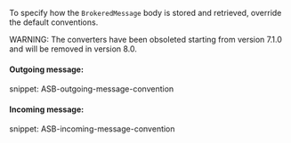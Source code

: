 To specify how the `BrokeredMessage` body is stored and retrieved, override the default conventions.

WARNING: The converters have been obsoleted starting from version 7.1.0 and will be removed in version 8.0.


#### Outgoing message:

snippet: ASB-outgoing-message-convention


#### Incoming message:

snippet: ASB-incoming-message-convention
